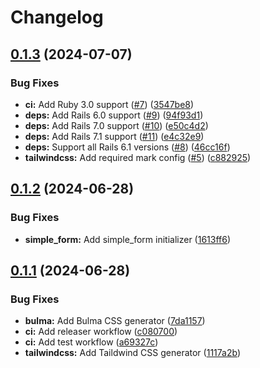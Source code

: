 # Changelog

## [0.1.3](https://github.com/JuanVqz/simple_form-theme/compare/v0.1.2...v0.1.3) (2024-07-07)


### Bug Fixes

* **ci:** Add Ruby 3.0 support ([#7](https://github.com/JuanVqz/simple_form-theme/issues/7)) ([3547be8](https://github.com/JuanVqz/simple_form-theme/commit/3547be8b2b06fdf378f3a791dd51aa4aee2ccde5))
* **deps:** Add Rails 6.0 support ([#9](https://github.com/JuanVqz/simple_form-theme/issues/9)) ([94f93d1](https://github.com/JuanVqz/simple_form-theme/commit/94f93d17fdb1fbaa391897401310c75a0e8e0e83))
* **deps:** Add Rails 7.0 support ([#10](https://github.com/JuanVqz/simple_form-theme/issues/10)) ([e50c4d2](https://github.com/JuanVqz/simple_form-theme/commit/e50c4d2f1e46ce2c6946e5a2e3e66caf01d82859))
* **deps:** Add Rails 7.1 support ([#11](https://github.com/JuanVqz/simple_form-theme/issues/11)) ([e4c32e9](https://github.com/JuanVqz/simple_form-theme/commit/e4c32e9359038d673440551d0fc12e28655daff1))
* **deps:** Support all Rails 6.1 versions ([#8](https://github.com/JuanVqz/simple_form-theme/issues/8)) ([46cc16f](https://github.com/JuanVqz/simple_form-theme/commit/46cc16fb3132c70ca8ef2495d0fe359a8d312c07))
* **tailwindcss:** Add required mark config ([#5](https://github.com/JuanVqz/simple_form-theme/issues/5)) ([c882925](https://github.com/JuanVqz/simple_form-theme/commit/c8829254c02db9f9ad389c210c7ba955b7c4015b))

## [0.1.2](https://github.com/JuanVqz/simple_form-theme/compare/v0.1.1...v0.1.2) (2024-06-28)


### Bug Fixes

* **simple_form:** Add simple_form initializer ([1613ff6](https://github.com/JuanVqz/simple_form-theme/commit/1613ff6a083dcc1ba784f935a3a52f1c1c8f6b1e))

## [0.1.1](https://github.com/JuanVqz/simple_form-theme/compare/v0.1.0...v0.1.1) (2024-06-28)


### Bug Fixes

* **bulma:** Add Bulma CSS generator ([7da1157](https://github.com/JuanVqz/simple_form-theme/commit/7da1157c9bb5b758d3a2aef55bbdec097b03e214))
* **ci:** Add releaser workflow ([c080700](https://github.com/JuanVqz/simple_form-theme/commit/c080700cabbd30c28dea1169fb8615d555b3b454))
* **ci:** Add test workflow ([a69327c](https://github.com/JuanVqz/simple_form-theme/commit/a69327ca0aea867ab26a34113d967589ff8e288e))
* **tailwindcss:** Add Taildwind CSS generator ([1117a2b](https://github.com/JuanVqz/simple_form-theme/commit/1117a2b08d3ae49a178073ff2e81e99c377a65fa))
